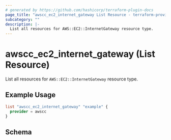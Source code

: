 ```yaml
---
# generated by https://github.com/hashicorp/terraform-plugin-docs
page_title: "awscc_ec2_internet_gateway List Resource - terraform-provider-awscc"
subcategory: ""
description: |-
  List all resources for AWS::EC2::InternetGateway resource type.
---
```


# awscc_ec2_internet_gateway (List Resource)

List all resources for `AWS::EC2::InternetGateway` resource type.

## Example Usage

```terraform
list "awscc_ec2_internet_gateway" "example" {
  provider = awscc
}
```

<!-- schema generated by tfplugindocs -->
## Schema
